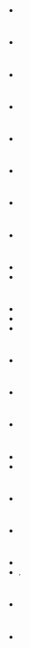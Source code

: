# 

- 

# 

- 

# 

- 

# 

- 

# 

- 

# 

- 

# 

- 

# 

- 

# 

- 
- 

# 

- 
- 
- 

# 

- 

# 

- 

# 

- 

# 

- 
- 

# 

- 

# 

- 

# 

- 
- .

# 

- 

# 

-	
